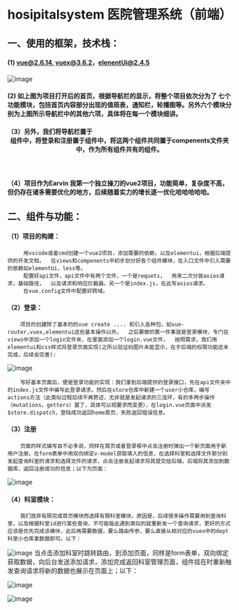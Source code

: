 # hosipitalsystem   医院管理系统（前端）

## 一、使用的框架，技术栈：
   ####  (1)   vue@2.6.14, vuex@3.6.2，elenentUi@2.4.5



![image](https://github.com/EarvinHe/hospitalSystem/assets/140814338/eb8c9b2d-2c22-46c9-85e1-a279e35be6fa)

####  (2)  如上图为项目打开后的首页，根据导航栏的显示，将整个项目依次分为了 七个功能模块，包括首页内容部分出现的值班表，通知栏，轮播图等。另外六个模块分别为上图所示导航栏中的其他六项，具体将在每一个模块细讲。
#### （3）另外，我们将导航栏置于<Header>组件中，将登录和注册置于<HeaderTop>组件中，将这两个组件共同置于compenents文件夹中，作为所有组件共有的组件。
#### （4）项目作为Earvin 我第一个独立操刀的vue2项目，功能简单，复杂度不高，但仍存在诸多需要优化的地方，后续随着实力的增长逐一优化哈哈哈哈哈。

## 二、组件与功能：
#### （1）项目的构建：
         用vscode或者cmd创建一个vue2项目，添加需要的依赖，以及elementui，根据后端提供的开发文档，  在views和compenents中初步划分好各个组件模块，在入口文件中引入需要的依赖如elementUi，less等。
         配置好api文件，api文件中有两个文件，一个是requets，  用来二次分装axios请求，基础路径，  以及请求和响应拦截器。另一个是index.js，在此写axios请求。
         在vue.config文件中配置好跨域。
#### （2）登录：
        项目的创建除了基本的的vue create .... 和引入各种包，如vue-router,vuex,elementui这些基本操作以外，  之后要做的第一件事就是登录模块，专门在views中添加一个login文件夹，在里面添加一个login.vue文件，  按照需求，我们用elementui和css样式将登录页面实现(之所以验证码图片未能显示，在于后端的权限功能还未完成，后续会完善):
  ![image](https://github.com/EarvinHe/hospitalSystem/assets/140814338/3d4e969b-9e54-4589-9979-ea59722f43d2)
        
        写好基本页面后，便是登录功能的实现：我们拿到后端提供的登录接口，先在api文件夹中的index.js文件中编写此登录请求，然后在store仓库中新建一个user小仓库，编写actions方法（此类似过程后续不再赘述，无非就是发起请求的三连环，有的多两步操作（mutations，getters）罢了，具体可以视要求而变更），在login.vue页面中派发$store.dispatch，登陆成功返回home首页，失败返回错误信息。
#### （3）注册
        页面的样式编写自不必多说，同样在首页或者登录框中点击注册时弹出一个新页面用于新用户注册，在form表单中用双向绑定v-model获取填入的信息，在选择科室和选择文件那分别发起查询科室的请求和选择文件的请求，点击注册发起请求将其提交给后端，后端将其添加到数据库，返回注册成功的信息；以下为页面：
  ![image](https://github.com/EarvinHe/hospitalSystem/assets/140814338/8327d513-efbe-4389-b417-c3f251a9c64b)

#### （4）科室模块：
        我们放弃有限完成首页模块而选择有限科室模块，原因是，后续很多操作需要用到查询科室，以及根据科室id进行某些查询，不可能每此遇到类似的就重新发一个查询请求，更好的方式应该是优先完成该模块，此后再需要数据，要么路由传参，要么直接从相对应的vuex中的dept科室小仓库拿数据即可。以下：

![image](https://github.com/EarvinHe/hospitalSystem/assets/140814338/21b2c0e2-2e74-4ec4-a1d0-db9a89aff83c)
        当点击添加科室时跳转路由，到添加页面，同样是form表单，双向绑定获取数据，向后台发送添加请求，添加完成返回科室管理页面，组件挂在时重新触发查询请求将新的数据也展示在页面上；以下：

   ![image](https://github.com/EarvinHe/hospitalSystem/assets/140814338/c7174246-d3df-4fb7-a3ae-efb363e1ec40)


  
![image](https://github.com/EarvinHe/hospitalSystem/assets/140814338/0645c516-26e0-41aa-a7fe-e4f7e0ae4def)
        


        
